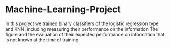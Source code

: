 # Machine-Learning-Project
In this project we trained binary classifiers of the logistic regression type and KNN, including measuring their performance on the information
The figure and the evaluation of their expected performance on information that is not known at the time of training
